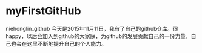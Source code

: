 # myFirstGitHub
niehonglin_github
今天是2015年11月11日，我有了自己的github仓库。很happy，以后会加入到github的大家庭，为github的发展贡献自己的一份力量，自己也会在这里不断地提升自己的个人能力。
